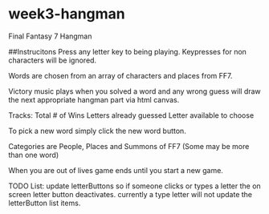 # week3-hangman
Final Fantasy 7 Hangman

##Instrucitons
Press any letter key to being playing. Keypresses for non characters will be ignored.

Words are chosen from an array of characters and places from FF7.

Victory music plays when you solved a word and any wrong guess will draw the next appropriate hangman part via html canvas.

Tracks:
    Total # of Wins
    Letters already guessed
    Letter available to choose

To pick a new word simply click the new word button. 

Categories are People, Places and Summons of FF7 (Some may be more than one word)

When you are out of lives game ends until you start a new game.

TODO List:
update letterButtons so if someone clicks or types a letter the on screen letter button deactivates. currently a type letter will not update the letterButton list items.

